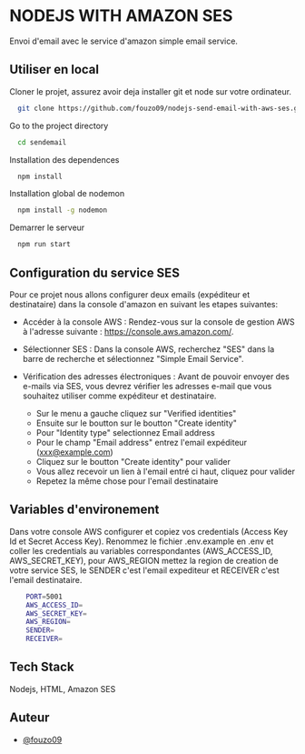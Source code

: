 
# NODEJS WITH AMAZON SES

Envoi d'email avec le service d'amazon simple email service.


## Utiliser en local

Cloner le projet, assurez avoir deja installer git et node sur votre ordinateur.

```bash
  git clone https://github.com/fouzo09/nodejs-send-email-with-aws-ses.git sendemail
```

Go to the project directory

```bash
  cd sendemail
```

Installation des dependences

```bash
  npm install
```

Installation global de nodemon

```bash
  npm install -g nodemon
```

Demarrer le serveur

```bash
  npm run start
```


## Configuration du service SES
Pour ce projet nous allons configurer deux emails (expéditeur et destinataire) dans la console d'amazon en suivant les etapes suivantes:

- Accéder à la console AWS : Rendez-vous sur la console de gestion AWS à l'adresse suivante : https://console.aws.amazon.com/.

- Sélectionner SES : Dans la console AWS, recherchez "SES" dans la barre de recherche et sélectionnez "Simple Email Service".

- Vérification des adresses électroniques : Avant de pouvoir envoyer des e-mails via SES, vous devrez vérifier les adresses e-mail que vous souhaitez utiliser comme expéditeur et destinataire.
    - Sur le menu a gauche cliquez sur "Verified identities"
    - Ensuite sur le boutton sur le boutton "Create identity"
    - Pour "Identity type" selectionnez Email address
    - Pour le champ "Email address" entrez l'email expéditeur (xxx@example.com)
    - Cliquez sur le boutton "Create identity" pour valider
    - Vous allez recevoir un lien à l'email entré ci haut, cliquez pour valider
    - Repetez la même chose pour l'email destinataire
## Variables d'environement

Dans votre console AWS configurer et copiez vos credentials (Access Key Id et Secret Access Key).
Renommez le fichier .env.example en .env et coller les credentials au variables correspondantes (AWS_ACCESS_ID, AWS_SECRET_KEY), pour AWS_REGION mettez la region de creation de votre service SES, le SENDER c'est l'email expediteur et RECEIVER c'est l'email destinataire.

```bash
    PORT=5001
    AWS_ACCESS_ID=
    AWS_SECRET_KEY=
    AWS_REGION=
    SENDER=
    RECEIVER=
```


## Tech Stack

Nodejs, HTML, Amazon SES

## Auteur

- [@fouzo09](https://github.com/fouzo09)
